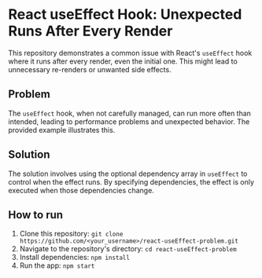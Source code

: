 # React useEffect Hook: Unexpected Runs After Every Render

This repository demonstrates a common issue with React's `useEffect` hook where it runs after every render, even the initial one. This might lead to unnecessary re-renders or unwanted side effects.

## Problem

The `useEffect` hook, when not carefully managed, can run more often than intended, leading to performance problems and unexpected behavior.  The provided example illustrates this.

## Solution

The solution involves using the optional dependency array in `useEffect` to control when the effect runs. By specifying dependencies, the effect is only executed when those dependencies change.

## How to run

1. Clone this repository: `git clone https://github.com/<your_username>/react-useEffect-problem.git`
2. Navigate to the repository's directory: `cd react-useEffect-problem`
3. Install dependencies: `npm install`
4. Run the app: `npm start`